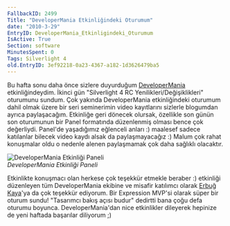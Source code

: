 ```yaml
---
FallbackID: 2499
Title: "DeveloperMania Etkinliğindeki Oturumum"
date: "2010-3-29"
EntryID: DeveloperMania_Etkinligindeki_Oturumum
IsActive: True
Section: software
MinutesSpent: 0
Tags: Silverlight 4
old.EntryID: 3ef92218-0a23-4367-a182-1d3626479ba5
---
```

Bu hafta sonu daha önce sizlere duyurduğum
[DeveloperMania](http://www.google.com/url?sa=t&source=web&ct=res&cd=1&ved=0CAYQFjAA&url=http%3A%2F%2Fwww.developermania.net%2F&rct=j&q=developermania&ei=5p6zS8ivAo7WmwPujLyuBA&usg=AFQjCNHsZkFVSpW0_PgI-TbBAXn3NQZWXg)
etkinliğindeydim. İkinci gün "Silverlight 4 RC
Yenilikleri/Değişiklikleri" oturumunu sundum. Çok yakında DeveloperMania
etkinliğindeki oturumum dahil olmak üzere bir seri seminerimin video
kayıtlarını sizlerle blogumdan ayrıca paylaşacağım. Etkinliğe geri
dönecek olursak, özellikle son günün son oturumunun bir Panel formatında
düzenlenmiş olması bence çok değerliydi. Panel'de yaşadığımız eğlenceli
anları :) maalesef sadece katılanlar bilecek video kaydı alsak da
paylaşmayacağız :) Malum çok rahat konuşmalar oldu o nedenle alenen
paylaşmamak çok daha sağlıklı olacaktır.

![DeveloperMania Etkinliği
Paneli](media/DeveloperMania_Etkinligindeki_Oturumum/28032010_1.jpg)\
*DeveloperMania Etkinliği Paneli*

Etkinlikte konuşmacı olan herkese çok teşekkür etmekle beraber :)
etkinliği düzenleyen tüm DeveloperMania ekibine ve misafir katılımcı
olarak [Erbuğ Kaya](http://www.erbugkaya.com/kF5qb5uqjA)'ya da çok
teşekkür ediyorum. Bir Expression MVP'si olarak süper bir oturum sundu!
"Tasarımcı bakış açısı budur" dedirtti bana çoğu defa oturumu boyunca.
DeveloperMania'dan nice etkinlikler dileyerek hepinize de yeni haftada
başarılar diliyorum ;)


